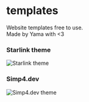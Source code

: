 # templates
Website templates free to use.
<br>
Made by Yama with <3

<h3>Starlink theme</h3>

![Starlink theme](templates/images/starlink.png)

<h3>Simp4.dev</h3>

![Simp4.dev theme](templates/blob/main/images/simp4dev.png)
 
